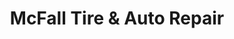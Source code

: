 ---
title: "McFall Tire & Auto Repair"
url: /avondale/mcfall-tire-und-auto-repair/
shop: Autowerkstatt
---